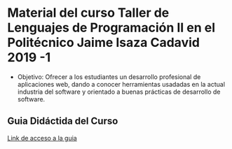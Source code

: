 # Material del curso Taller de Lenguajes de Programación II en el Politécnico Jaime Isaza Cadavid 2019 -1 
- Objetivo: Ofrecer a los estudiantes un desarrollo profesional de aplicaciones web, dando a conocer herramientas usadadas en la actual industria del software y orientado a buenas prácticas de desarrollo de software.
## Guia Didáctida del Curso
[Link de acceso a la guia](https://docs.google.com/spreadsheets/d/1kEe_haxcV5TZSxh1u4WWQuka2llR_-m4GBMYmqkwSiw/edit?usp=sharing)
